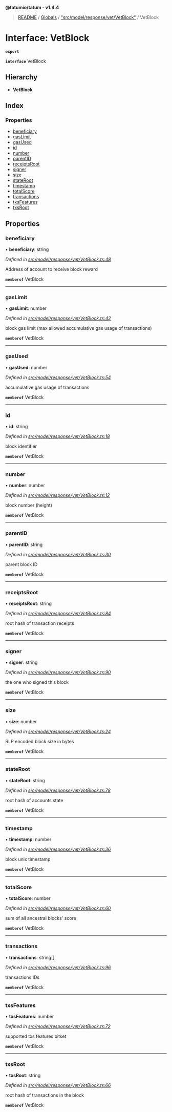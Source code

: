 **@tatumio/tatum - v1.4.4**

> [README](../README.md) / [Globals](../globals.md) / ["src/model/response/vet/VetBlock"](../modules/_src_model_response_vet_vetblock_.md) / VetBlock

# Interface: VetBlock

**`export`** 

**`interface`** VetBlock

## Hierarchy

* **VetBlock**

## Index

### Properties

* [beneficiary](_src_model_response_vet_vetblock_.vetblock.md#beneficiary)
* [gasLimit](_src_model_response_vet_vetblock_.vetblock.md#gaslimit)
* [gasUsed](_src_model_response_vet_vetblock_.vetblock.md#gasused)
* [id](_src_model_response_vet_vetblock_.vetblock.md#id)
* [number](_src_model_response_vet_vetblock_.vetblock.md#number)
* [parentID](_src_model_response_vet_vetblock_.vetblock.md#parentid)
* [receiptsRoot](_src_model_response_vet_vetblock_.vetblock.md#receiptsroot)
* [signer](_src_model_response_vet_vetblock_.vetblock.md#signer)
* [size](_src_model_response_vet_vetblock_.vetblock.md#size)
* [stateRoot](_src_model_response_vet_vetblock_.vetblock.md#stateroot)
* [timestamp](_src_model_response_vet_vetblock_.vetblock.md#timestamp)
* [totalScore](_src_model_response_vet_vetblock_.vetblock.md#totalscore)
* [transactions](_src_model_response_vet_vetblock_.vetblock.md#transactions)
* [txsFeatures](_src_model_response_vet_vetblock_.vetblock.md#txsfeatures)
* [txsRoot](_src_model_response_vet_vetblock_.vetblock.md#txsroot)

## Properties

### beneficiary

•  **beneficiary**: string

*Defined in [src/model/response/vet/VetBlock.ts:48](https://github.com/tatumio/tatum-js/blob/c5d1e16/src/model/response/vet/VetBlock.ts#L48)*

Address of account to receive block reward

**`memberof`** VetBlock

___

### gasLimit

•  **gasLimit**: number

*Defined in [src/model/response/vet/VetBlock.ts:42](https://github.com/tatumio/tatum-js/blob/c5d1e16/src/model/response/vet/VetBlock.ts#L42)*

block gas limit (max allowed accumulative gas usage of transactions)

**`memberof`** VetBlock

___

### gasUsed

•  **gasUsed**: number

*Defined in [src/model/response/vet/VetBlock.ts:54](https://github.com/tatumio/tatum-js/blob/c5d1e16/src/model/response/vet/VetBlock.ts#L54)*

accumulative gas usage of transactions

**`memberof`** VetBlock

___

### id

•  **id**: string

*Defined in [src/model/response/vet/VetBlock.ts:18](https://github.com/tatumio/tatum-js/blob/c5d1e16/src/model/response/vet/VetBlock.ts#L18)*

block identifier

**`memberof`** VetBlock

___

### number

•  **number**: number

*Defined in [src/model/response/vet/VetBlock.ts:12](https://github.com/tatumio/tatum-js/blob/c5d1e16/src/model/response/vet/VetBlock.ts#L12)*

block number (height)

**`memberof`** VetBlock

___

### parentID

•  **parentID**: string

*Defined in [src/model/response/vet/VetBlock.ts:30](https://github.com/tatumio/tatum-js/blob/c5d1e16/src/model/response/vet/VetBlock.ts#L30)*

parent block ID

**`memberof`** VetBlock

___

### receiptsRoot

•  **receiptsRoot**: string

*Defined in [src/model/response/vet/VetBlock.ts:84](https://github.com/tatumio/tatum-js/blob/c5d1e16/src/model/response/vet/VetBlock.ts#L84)*

root hash of transaction receipts

**`memberof`** VetBlock

___

### signer

•  **signer**: string

*Defined in [src/model/response/vet/VetBlock.ts:90](https://github.com/tatumio/tatum-js/blob/c5d1e16/src/model/response/vet/VetBlock.ts#L90)*

the one who signed this block

**`memberof`** VetBlock

___

### size

•  **size**: number

*Defined in [src/model/response/vet/VetBlock.ts:24](https://github.com/tatumio/tatum-js/blob/c5d1e16/src/model/response/vet/VetBlock.ts#L24)*

RLP encoded block size in bytes

**`memberof`** VetBlock

___

### stateRoot

•  **stateRoot**: string

*Defined in [src/model/response/vet/VetBlock.ts:78](https://github.com/tatumio/tatum-js/blob/c5d1e16/src/model/response/vet/VetBlock.ts#L78)*

root hash of accounts state

**`memberof`** VetBlock

___

### timestamp

•  **timestamp**: number

*Defined in [src/model/response/vet/VetBlock.ts:36](https://github.com/tatumio/tatum-js/blob/c5d1e16/src/model/response/vet/VetBlock.ts#L36)*

block unix timestamp

**`memberof`** VetBlock

___

### totalScore

•  **totalScore**: number

*Defined in [src/model/response/vet/VetBlock.ts:60](https://github.com/tatumio/tatum-js/blob/c5d1e16/src/model/response/vet/VetBlock.ts#L60)*

sum of all ancestral blocks' score

**`memberof`** VetBlock

___

### transactions

•  **transactions**: string[]

*Defined in [src/model/response/vet/VetBlock.ts:96](https://github.com/tatumio/tatum-js/blob/c5d1e16/src/model/response/vet/VetBlock.ts#L96)*

transactions IDs

**`memberof`** VetBlock

___

### txsFeatures

•  **txsFeatures**: number

*Defined in [src/model/response/vet/VetBlock.ts:72](https://github.com/tatumio/tatum-js/blob/c5d1e16/src/model/response/vet/VetBlock.ts#L72)*

supported txs features bitset

**`memberof`** VetBlock

___

### txsRoot

•  **txsRoot**: string

*Defined in [src/model/response/vet/VetBlock.ts:66](https://github.com/tatumio/tatum-js/blob/c5d1e16/src/model/response/vet/VetBlock.ts#L66)*

root hash of transactions in the block

**`memberof`** VetBlock
